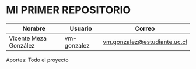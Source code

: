 # MI PRIMER REPOSITORIO

|        Nombre         |   Usuario   |            Correo            |
|-----------------------|-------------|------------------------------|
| Vicente Meza González | vm-gonzalez | vm.gonzalez@estudiante.uc.cl |

Aportes: Todo el proyecto